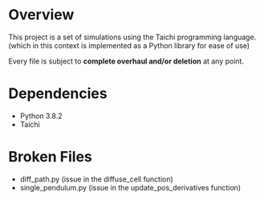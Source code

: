 # Overview
This project is a set of simulations using the Taichi programming language. (which in this context is implemented as a Python library for ease of use)

Every file is subject to **complete overhaul and/or deletion** at any point.

# Dependencies
- Python 3.8.2
- Taichi

# Broken Files
- diff_path.py (issue in the diffuse_cell function)
- single_pendulum.py (issue in the update_pos_derivatives function)